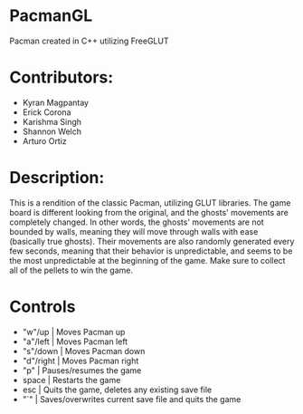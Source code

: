 # PacmanGL
Pacman created in C++ utilizing FreeGLUT

# Contributors:
- Kyran Magpantay
- Erick Corona
- Karishma Singh
- Shannon Welch
- Arturo Ortiz

# Description:
This is a rendition of the classic Pacman, utilizing GLUT libraries. The game board is different looking from the original, and the ghosts' movements are completely changed. In other words, the ghosts' movements are not bounded by walls, meaning they will move through walls with ease (basically true ghosts). Their movements are also randomly generated every few seconds, meaning that their behavior is unpredictable, and seems to be the most unpredictable at the beginning of the game. Make sure to collect all of the pellets to win the game.

# Controls
- "w"/up    | Moves Pacman up
- "a"/left  | Moves Pacman left
- "s"/down  | Moves Pacman down
- "d"/right | Moves Pacman right
- "p"       | Pauses/resumes the game
- space     | Restarts the game
- esc       | Quits the game, deletes any existing save file
- "`"       | Saves/overwrites current save file and quits the game


